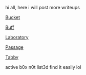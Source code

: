 >>
hi all, here i will post more writeups

[Bucket](https://repo4chu.github.io/hackthebox/bucket)

[Buff](https://repo4chu.github.io/hackthebox/buff)

[Laboratory](https://repo4chu.github.io/hackthebox/laboratory)

[Passage](https://repo4chu.github.io/hackthebox/passage)

[Tabby](https://repo4chu.github.io/hackthebox/tabby)


active b0x n0t list3d find it easily lol
